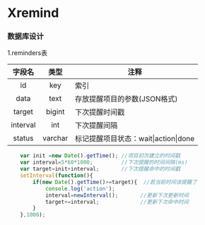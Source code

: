 # Xremind

### 数据库设计
1.reminders表

字段名	|类型	|注释
:------:|:-----:|--------------------------------
id		|key	|索引
data	|text	|存放提醒项目的参数(JSON格式)
target	|bigint	|下次提醒时间戳
interval|int 	|下次提醒间隔
status	|varchar|标记提醒项目状态：wait\|action\|done


```javascript  
    var init =new Date().getTime(); //项目初次建立的时间戳
    var interval=5*60*1000;         //下次提醒的时间间隔(ms)
    var target=init+interval;       //下次提醒命中的时间戳
    setInterval(function(){
        if(new Date().getTime()>=target){  //若当前时间该提醒了
            console.log('action');
            interval=newInterval();       //更新下次更新时间
            target+=interval;		      //更新下次命中时间
        }
    },1000);
```
